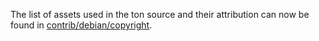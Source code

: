 The list of assets used in the ton source and their attribution can now be found in [contrib/debian/copyright](../contrib/debian/copyright).
